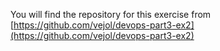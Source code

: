 You will find the repository for this exercise from [https://github.com/vejol/devops-part3-ex2](https://github.com/vejol/devops-part3-ex2)
